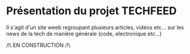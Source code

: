 # Présentation du projet TECHFEED
Il s'agit d'un site weeb regroupant plusieurs articles, vidéos etc... sur les news de la tech de manière générale (code, electronique etc...)

/!\ EN CONSTRUCTION /!\
